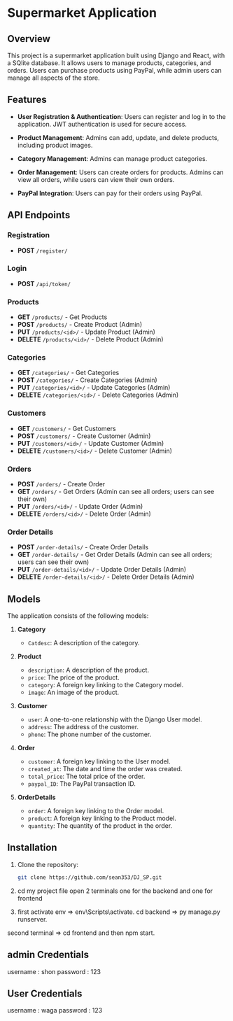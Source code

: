 # Supermarket Application

## Overview
This project is a supermarket application built using Django and React, with a SQlite database. It allows users to manage products, categories, and orders. Users can purchase products using PayPal, while admin users can manage all aspects of the store.

## Features
- **User Registration & Authentication**: Users can register and log in to the application. JWT authentication is used for secure access.
  
- **Product Management**: Admins can add, update, and delete products, including product images.
  
- **Category Management**: Admins can manage product categories.
  
- **Order Management**: Users can create orders for products. Admins can view all orders, while users can view their own orders.
  
- **PayPal Integration**: Users can pay for their orders using PayPal.

## API Endpoints

### Registration
- **POST** `/register/`

### Login
- **POST** `/api/token/`

### Products
- **GET** `/products/` - Get Products
- **POST** `/products/` - Create Product (Admin)
- **PUT** `/products/<id>/` - Update Product (Admin)
- **DELETE** `/products/<id>/` - Delete Product (Admin)

### Categories
- **GET** `/categories/` - Get Categories
- **POST** `/categories/` - Create Categories (Admin)
- **PUT** `/categories/<id>/` - Update Categories (Admin)
- **DELETE** `/categories/<id>/` - Delete Categories (Admin)

### Customers
- **GET** `/customers/` - Get Customers
- **POST** `/customers/` - Create Customer (Admin)
- **PUT** `/customers/<id>/` - Update Customer (Admin)
- **DELETE** `/customers/<id>/` - Delete Customer (Admin)

### Orders
- **POST** `/orders/` - Create Order
- **GET** `/orders/` - Get Orders (Admin can see all orders; users can see their own)
- **PUT** `/orders/<id>/` - Update Order (Admin)
- **DELETE** `/orders/<id>/` - Delete Order (Admin)

### Order Details
- **POST** `/order-details/` - Create Order Details
- **GET** `/order-details/` - Get Order Details (Admin can see all orders; users can see their own)
- **PUT** `/order-details/<id>/` - Update Order Details (Admin)
- **DELETE** `/order-details/<id>/` - Delete Order Details (Admin)

## Models
The application consists of the following models:

1. **Category**
   - `Catdesc`: A description of the category.

2. **Product**
   - `description`: A description of the product.
   - `price`: The price of the product.
   - `category`: A foreign key linking to the Category model.
   - `image`: An image of the product.

3. **Customer**
   - `user`: A one-to-one relationship with the Django User model.
   - `address`: The address of the customer.
   - `phone`: The phone number of the customer.

4. **Order**
   - `customer`: A foreign key linking to the User model.
   - `created_at`: The date and time the order was created.
   - `total_price`: The total price of the order.
   - `paypal_ID`: The PayPal transaction ID.

5. **OrderDetails**
   - `order`: A foreign key linking to the Order model.
   - `product`: A foreign key linking to the Product model.
   - `quantity`: The quantity of the product in the order.

## Installation
1. Clone the repository:
   ```bash
   git clone https://github.com/sean353/DJ_SP.git

2. cd my project file 
   open 2 terminals 
   one for the backend and one for frontend

3.  first activate env => env\Scripts\activate.
   cd backend => py manage.py runserver.

   second terminal => cd frontend and then npm start.

## admin Credentials
username : shon
password : 123 


## User Credentials 
username : waga 
password : 123 